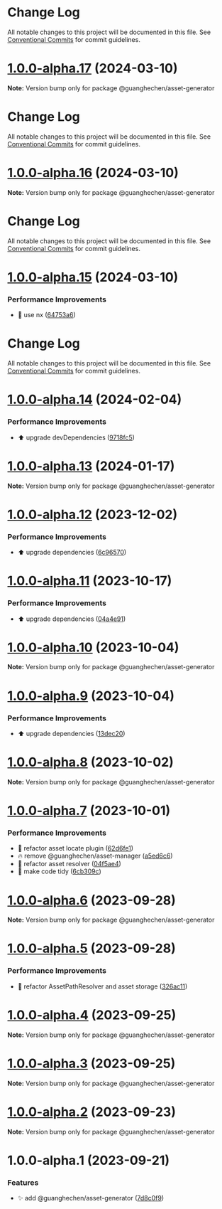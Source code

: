 # Change Log

All notable changes to this project will be documented in this file. See
[Conventional Commits](https://conventionalcommits.org) for commit guidelines.

# [1.0.0-alpha.17](https://github.com/guanghechen/asset/compare/@guanghechen/asset-generator@1.0.0-alpha.16...@guanghechen/asset-generator@1.0.0-alpha.17) (2024-03-10)

**Note:** Version bump only for package @guanghechen/asset-generator

# Change Log

All notable changes to this project will be documented in this file. See
[Conventional Commits](https://conventionalcommits.org) for commit guidelines.

# [1.0.0-alpha.16](https://github.com/guanghechen/asset/compare/@guanghechen/asset-generator@1.0.0-alpha.15...@guanghechen/asset-generator@1.0.0-alpha.16) (2024-03-10)

**Note:** Version bump only for package @guanghechen/asset-generator

# Change Log

All notable changes to this project will be documented in this file. See
[Conventional Commits](https://conventionalcommits.org) for commit guidelines.

# [1.0.0-alpha.15](https://github.com/guanghechen/asset/compare/@guanghechen/asset-generator@1.0.0-alpha.14...@guanghechen/asset-generator@1.0.0-alpha.15) (2024-03-10)

### Performance Improvements

- 🔧 use nx
  ([64753a6](https://github.com/guanghechen/asset/commit/64753a60c157bf65a8d4ef6af26933c7ad4637e9))

# Change Log

All notable changes to this project will be documented in this file. See
[Conventional Commits](https://conventionalcommits.org) for commit guidelines.

# [1.0.0-alpha.14](https://github.com/guanghechen/asset/compare/@guanghechen/asset-generator@1.0.0-alpha.13...@guanghechen/asset-generator@1.0.0-alpha.14) (2024-02-04)

### Performance Improvements

- ⬆️ upgrade devDependencies
  ([9718fc5](https://github.com/guanghechen/asset/commit/9718fc5f05870cf63df0e09d98da4754929e4505))

# [1.0.0-alpha.13](https://github.com/guanghechen/asset/compare/@guanghechen/asset-generator@1.0.0-alpha.12...@guanghechen/asset-generator@1.0.0-alpha.13) (2024-01-17)

**Note:** Version bump only for package @guanghechen/asset-generator

# [1.0.0-alpha.12](https://github.com/guanghechen/asset/compare/@guanghechen/asset-generator@1.0.0-alpha.11...@guanghechen/asset-generator@1.0.0-alpha.12) (2023-12-02)

### Performance Improvements

- ⬆️ upgrade dependencies
  ([6c96570](https://github.com/guanghechen/asset/commit/6c965702dbec890a87df2db4ab8399c6a769df6d))

# [1.0.0-alpha.11](https://github.com/guanghechen/asset/compare/@guanghechen/asset-generator@1.0.0-alpha.10...@guanghechen/asset-generator@1.0.0-alpha.11) (2023-10-17)

### Performance Improvements

- ⬆️ upgrade dependencies
  ([04a4e91](https://github.com/guanghechen/asset/commit/04a4e918a9d2146126f56b6982e7f0fef1aa26f7))

# [1.0.0-alpha.10](https://github.com/guanghechen/asset/compare/@guanghechen/asset-generator@1.0.0-alpha.9...@guanghechen/asset-generator@1.0.0-alpha.10) (2023-10-04)

**Note:** Version bump only for package @guanghechen/asset-generator

# [1.0.0-alpha.9](https://github.com/guanghechen/asset/compare/@guanghechen/asset-generator@1.0.0-alpha.8...@guanghechen/asset-generator@1.0.0-alpha.9) (2023-10-04)

### Performance Improvements

- ⬆️ upgrade dependencies
  ([13dec20](https://github.com/guanghechen/asset/commit/13dec20e863b16c04585c448dfaa867d4c79d27d))

# [1.0.0-alpha.8](https://github.com/guanghechen/asset/compare/@guanghechen/asset-generator@1.0.0-alpha.7...@guanghechen/asset-generator@1.0.0-alpha.8) (2023-10-02)

**Note:** Version bump only for package @guanghechen/asset-generator

# [1.0.0-alpha.7](https://github.com/guanghechen/asset/compare/@guanghechen/asset-generator@1.0.0-alpha.6...@guanghechen/asset-generator@1.0.0-alpha.7) (2023-10-01)

### Performance Improvements

- :art: refactor asset locate plugin
  ([62d6fe1](https://github.com/guanghechen/asset/commit/62d6fe12c01c182216a599c3743978a1e65b17d6))
- :fire: remove @guanghechen/asset-manager
  ([a5ed6c6](https://github.com/guanghechen/asset/commit/a5ed6c67be6007c2fec1b1ba6fbea82a022d6e29))
- :art: refactor asset resolver
  ([04f5ae4](https://github.com/guanghechen/asset/commit/04f5ae4ce5fdcb0386619896ebf5cb1fcdfb8042))
- 🎨 make code tidy
  ([6cb309c](https://github.com/guanghechen/asset/commit/6cb309c64a365a5930f19249aab1b202d17c3f06))

# [1.0.0-alpha.6](https://github.com/guanghechen/asset/compare/@guanghechen/asset-generator@1.0.0-alpha.5...@guanghechen/asset-generator@1.0.0-alpha.6) (2023-09-28)

**Note:** Version bump only for package @guanghechen/asset-generator

# [1.0.0-alpha.5](https://github.com/guanghechen/asset/compare/@guanghechen/asset-generator@1.0.0-alpha.4...@guanghechen/asset-generator@1.0.0-alpha.5) (2023-09-28)

### Performance Improvements

- :art: refactor AssetPathResolver and asset storage
  ([326ac11](https://github.com/guanghechen/asset/commit/326ac1126cef6fdc4b5074fae8356d9d664efd98))

# [1.0.0-alpha.4](https://github.com/guanghechen/asset/compare/@guanghechen/asset-generator@1.0.0-alpha.3...@guanghechen/asset-generator@1.0.0-alpha.4) (2023-09-25)

**Note:** Version bump only for package @guanghechen/asset-generator

# [1.0.0-alpha.3](https://github.com/guanghechen/asset/compare/@guanghechen/asset-generator@1.0.0-alpha.2...@guanghechen/asset-generator@1.0.0-alpha.3) (2023-09-25)

**Note:** Version bump only for package @guanghechen/asset-generator

# [1.0.0-alpha.2](https://github.com/guanghechen/asset/compare/@guanghechen/asset-generator@1.0.0-alpha.1...@guanghechen/asset-generator@1.0.0-alpha.2) (2023-09-23)

**Note:** Version bump only for package @guanghechen/asset-generator

# 1.0.0-alpha.1 (2023-09-21)

### Features

- ✨ add @guanghechen/asset-generator
  ([7d8c0f9](https://github.com/guanghechen/asset/commit/7d8c0f990bf40bf37eb38c5d7ac021c9903200ba))
